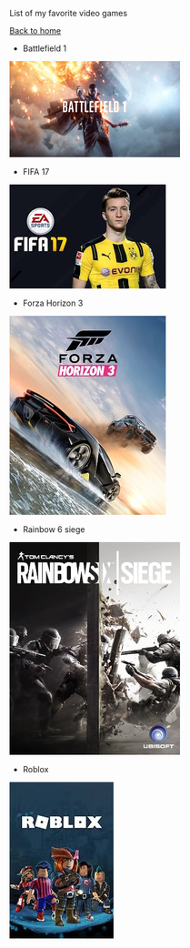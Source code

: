 List of my favorite video games

[Back to home](README.md)

- Battlefield 1

<img width="300" src="images/Battlefield.jpg" title="Battlefield picture" />

- FIFA 17

<img src="images/FIFA17.jpeg" title="FIFA picture" />

- Forza Horizon 3

<img src="images/Forza_horizon_3.jpg" title="Forza horizon 3 picture" />

- Rainbow 6 siege

<img width="300" src="images/Rainbow_six_siege.jpg" title="Rainbow six siege" />

- Roblox

<img src="roblox.jpeg" title="roblox picture" />
